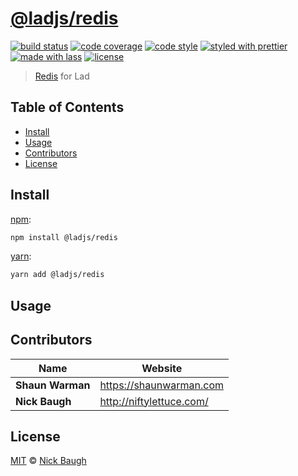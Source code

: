 # [**@ladjs/redis**](https://github.com/ladjs/redis)

[![build status](https://img.shields.io/travis/ladjs/redis.svg)](https://travis-ci.org/ladjs/redis)
[![code coverage](https://img.shields.io/codecov/c/github/ladjs/redis.svg)](https://codecov.io/gh/ladjs/redis)
[![code style](https://img.shields.io/badge/code_style-XO-5ed9c7.svg)](https://github.com/sindresorhus/xo)
[![styled with prettier](https://img.shields.io/badge/styled_with-prettier-ff69b4.svg)](https://github.com/prettier/prettier)
[![made with lass](https://img.shields.io/badge/made_with-lass-95CC28.svg)](https://lass.js.org)
[![license](https://img.shields.io/github/license/ladjs/redis.svg)](LICENSE)

> [Redis][] for Lad


## Table of Contents

* [Install](#install)
* [Usage](#usage)
* [Contributors](#contributors)
* [License](#license)


## Install

[npm][]:

```sh
npm install @ladjs/redis
```

[yarn][]:

```sh
yarn add @ladjs/redis
```


## Usage


## Contributors

| Name             | Website                    |
| ---------------- | -------------------------- |
| **Shaun Warman** | <https://shaunwarman.com>  |
| **Nick Baugh**   | <http://niftylettuce.com/> |


## License

[MIT](LICENSE) © [Nick Baugh](http://niftylettuce.com/)


##

[npm]: https://www.npmjs.com/

[yarn]: https://yarnpkg.com/

[redis]: https://github.com/luin/ioredis
